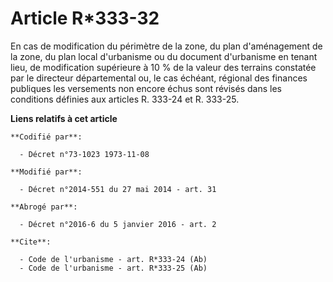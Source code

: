 # Article R*333-32

En cas de modification du périmètre de la zone, du plan d'aménagement de la zone, du plan local d'urbanisme ou du document
d'urbanisme en tenant lieu, de modification supérieure à 10 % de la valeur des terrains constatée par le   directeur
départemental ou, le cas échéant, régional des finances publiques les versements non encore échus sont révisés dans les
conditions définies aux articles R. 333-24 et R. 333-25.

**Liens relatifs à cet article**

	**Codifié par**:

	  - Décret n°73-1023 1973-11-08

	**Modifié par**:

	  - Décret n°2014-551 du 27 mai 2014 - art. 31

	**Abrogé par**:

	  - Décret n°2016-6 du 5 janvier 2016 - art. 2

	**Cite**:

	  - Code de l'urbanisme - art. R*333-24 (Ab)
	  - Code de l'urbanisme - art. R*333-25 (Ab)

